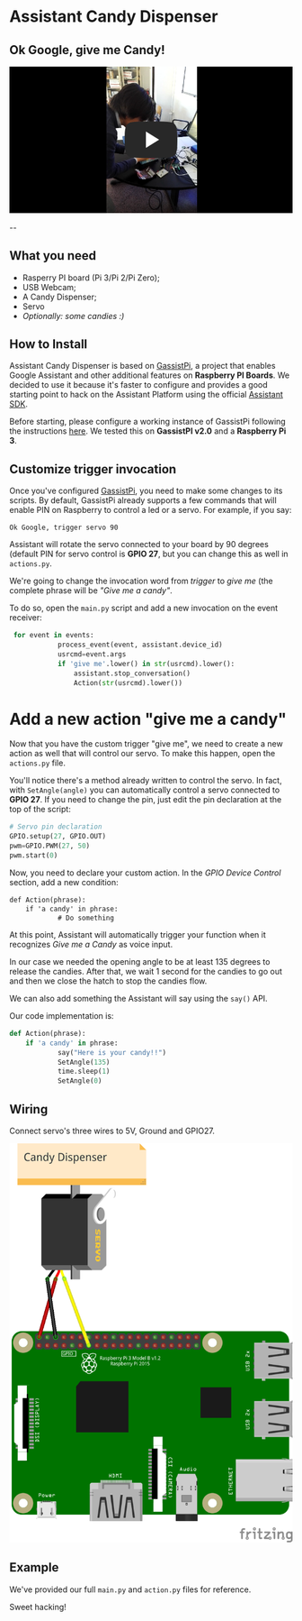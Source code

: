 # Assistant Candy Dispenser
## Ok Google, give me Candy!

[![](https://github.com/2coffees1team/Assistant-Candy-Dispenser/blob/master/video.png)](https://www.youtube.com/watch?v=V4A27NxeOGw)

--
## What you need
 * Rasperry PI board (Pi 3/Pi 2/Pi Zero);
 * USB Webcam;
 * A Candy Dispenser;
 * Servo
 * *Optionally: some candies :)*

## How to Install
Assistant Candy Dispenser is based on [GassistPi](https://github.com/shivasiddharth/GassistPi), a project that enables Google Assistant and other additional features on **Raspberry PI Boards**. We decided to use it because it's faster to configure and provides a good starting point to hack on the Assistant Platform using the official [Assistant SDK](https://developers.google.com/assistant/sdk/).


Before starting, please configure a working instance of GassistPi following the instructions [here](https://github.com/shivasiddharth/GassistPi#first-step--clone-the-project-on-to-pi). We tested this on **GassistPI v2.0** and a **Raspberry Pi 3**.

## Customize trigger invocation
Once you've configured [GassistPi](https://github.com/shivasiddharth/GassistPi#first-step--clone-the-project-on-to-pi), you need to make some changes to its scripts. By default, GassistPi already supports a few commands that will enable PIN on Raspberry to control a led or a servo. For example, if you say:

```
Ok Google, trigger servo 90
```

Assistant will rotate the servo connected to your board by 90 degrees (default PIN for servo control is **GPIO 27**, but you can change this as well in `actions.py`.

We're going to change the invocation word from *trigger* to *give me* (the complete phrase will be *"Give me a candy"*.

To do so, open the `main.py` script and add a new invocation on the event receiver:

```python
 for event in events:
            process_event(event, assistant.device_id)
            usrcmd=event.args
            if 'give me'.lower() in str(usrcmd).lower():
                assistant.stop_conversation()
                Action(str(usrcmd).lower())
```

# Add a new action "give me a candy"
Now that you have the custom trigger "give me", we need to create a new action as well that will control our servo.
To make this happen, open the `actions.py` file.

You'll notice there's a method already written to control the servo. In fact, with `SetAngle(angle)` you can automatically control a servo connected to **GPIO 27**. If you need to change the pin, just edit the pin declaration at the top of the script:

```python
# Servo pin declaration
GPIO.setup(27, GPIO.OUT)
pwm=GPIO.PWM(27, 50)
pwm.start(0)
```

Now, you need to declare your custom action. In the *GPIO Device Control* section, add a new condition:

```
def Action(phrase):
	if 'a candy' in phrase:
            # Do something
```

At this point, Assistant will automatically trigger your function when it recognizes *Give me a Candy* as voice input.

In our case we needed the opening angle to be at least 135 degrees to release the candies. After that, we wait 1 second for the candies to go out and then we close the hatch to stop the candies flow.

We can also add something the Assistant will say using the `say()` API.

Our code implementation is:

```python
def Action(phrase):
    if 'a candy' in phrase:
            say("Here is your candy!!")
            SetAngle(135)
            time.sleep(1)
            SetAngle(0)
```


## Wiring
Connect servo's three wires to 5V, Ground and GPIO27.

![](https://github.com/2coffees1team/Assistant-Candy-Dispenser/blob/master/assistant-candy-dispenser.png)

## Example
We've provided our full `main.py` and `action.py` files for reference.

Sweet hacking!


